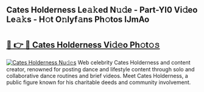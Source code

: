 ## Cates Holderness Le𝚊𝚔ed N𝚞𝚍e - Part-YI0 Vi𝚍eo Le𝚊𝚔s - H𝚘t O𝚗lyf𝚊ns Ph𝚘tos IJmAo

# <h2><a href="http://hf0o6wg.feru.top/?c=Cates+Holderness">🔗 👉 🔴 Cates Holderness Vi𝚍𝚎o Ph𝚘t𝚘𝚜</a></h2>

[![Cates Holderness Nu𝚍𝚎s](https://i.imgur.com/0TWrTi3.gif)](http://hf0o6wg.feru.top/?c=Cates+Holderness)
Web celebrity Cates Holderness and content creator, renowned for posting dance and lifestyle content through solo and collaborative dance routines and brief videos. Meet Cates Holderness, a public figure known for his charitable deeds and community involvement. 
